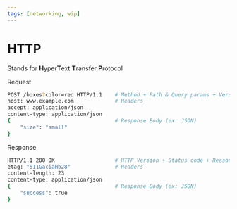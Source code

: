 ```yaml
---
tags: [networking, wip]
---
```


# HTTP

Stands for **H**yper**T**ext **T**ransfer **P**rotocol

Request

```bash
POST /boxes?color=red HTTP/1.1    # Method + Path & Query params + Version
host: www.example.com             # Headers
accept: application/json
content-type: application/json
{                                 # Response Body (ex: JSON)
	"size": "small"
}
```

Response

```bash
HTTP/1.1 200 OK                   # HTTP Version + Status code + Reason Phrase
etag: "511GaciaHb28"              # Headers
content-length: 23
content-type: application/json
{				                  # Response Body (ex: JSON)
	"success": true
}
```

<!--
Исторически HTTP/1.1 имел некоторые проблемы - чувствительность к [[RTT]], конвейерная обработка запросов,
блокировка начала очереди, необходимость домен-шардинга. Поэтому была начата разработка HTTP2,
которая началась с протокола SPDY. Концептуально HTTP2 поддерживал стандарты HTTP/1.1,
это по-прежнему протокол, базирующийся на TCP, это по-прежнему схемы http:// и https://.
TLS-расширения NPN и [ALPN](https://en.wikipedia.org/wiki/Application-Layer_Protocol_Negotiation)
позволяют клиенту и серверу договориться какой протокол использовать


Вкратце, HTTP2 уменьшает количество необходимых приемов-передач, избегает дилеммы блокировки
начала очереди за счет [[Multiplexing|мультиплексирования]] и быстрого отклонения нежелательных
потоков, позволяет работать множеству потоков, позволяет приоритезировать потоки.

- HTTP2 - _бинарный протокол_ (HTTP был текстовым). Существует несколько типов фреймов,
  но все они имеют одинаковое строение: тип, длина, флаги, id потока и полезная нагрузка.
  _Потоков может быть много, они дешевы и [[Мультиплексирование!мультиплексируются]]_.
  _Потоки имеют приоритет_, например если в данный момент пользователь просматривает картинку,
  то поток передающий ее может получить более высокий приоритет
- HTTP2 - _протокол без состояния_, т. е. прикаждом запросе он должен передавать максимальное
  количество деталей, которые требуются серверу. Это делает запросы очень большими и им становится
  необходимо сжатие. В HTTP2 реализовано сжатие заголовков
- HTTP2 поддерживает _сброс_ (reset) с помощью типа фрейма RST_STREAM
- HTTP2 поддерживает _server push_. Если клиент просит ресурс _X_, то сервер может решить что клиент
  скоро попросит ресурс _Y_ и отправит его клиенту без просьбы с его стороны. Клиент должен явно
  разрешить _server push_ и может отменить посланный поток, если он оказался не нужен
- Каждый поток в HTTP2 имеет свое _окно потока_, которое другая сторона разрешила для передачи
  данных. Работает похоже на [[SSH]]. Для каждого потока оба конца сообщают что у них еще есть
  место для принятия и противоположному концу дозволено отправить только указанное количество данных
- HTTP2 поддерживает _расширения_ в виде новых типов фреймов. Промежуточным хостам запрещено изменять
  нестандартные фреймы. Например, тип ALTSVC позволяет сообщить клиенту о наличии нового сервиса
  который надо начать использовать, а тип BLOCKED используется для удобства релизации протокола
  и экспериментирования.

## Выводы

- CSS-спрайты и _image Inlining_ не должны использоваться с HTTP2

# HTTP Caching

### Заголовок Cache-Control

No-Cache

---

---

!! Вопросы

;Какие проблемы были у HTTP/1.1?
:Чувствительность к RTT, конвейреная обработка запросов, блокировка начала очереди, необходимость домен-шардинга
;Что нового в HTTP/2 по сравнению с HTTP/1.1?
:Бинарный протокол, мультиплексирование потоков, reset, server push, расширения

---


# HTTP Status Codes

**1xx**: Информационные
**2xx**: Успешное выполнение
**3xx**: Перенаправление
**4xx**: Ошибка на стороне клиента
**5xx**: Ошибка на стороне сервера


[[HTTP Headers]]




- Authorization
- Content-Type
- Accept
- Content-Length
- Cache
- ETag

"x-*" prefix

- #todo Learn more about headers

-->